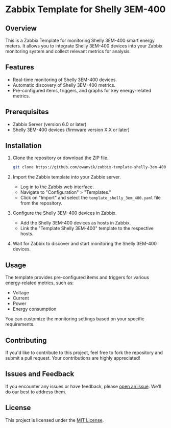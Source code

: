 # Zabbix Template for Shelly 3EM-400

## Overview

This is a Zabbix Template for monitoring Shelly 3EM-400 smart energy meters. It allows you to integrate Shelly 3EM-400 devices into your Zabbix monitoring system and collect relevant metrics for analysis.

## Features

- Real-time monitoring of Shelly 3EM-400 devices.
- Automatic discovery of Shelly 3EM-400 metrics.
- Pre-configured items, triggers, and graphs for key energy-related metrics.

## Prerequisites

- Zabbix Server (version 6.0 or later)
- Shelly 3EM-400 devices (firmware version X.X or later)

## Installation

1. Clone the repository or download the ZIP file.

   ```bash
   git clone https://github.com/owanvik/zabbix-template-shelly-3em-400.git

2. Import the Zabbix template into your Zabbix server.

   - Log in to the Zabbix web interface.
   - Navigate to "Configuration" > "Templates."
   - Click on "Import" and select the `template_shelly_3em_400.yaml` file from the repository.

3. Configure the Shelly 3EM-400 devices in Zabbix.

   - Add the Shelly 3EM-400 devices as hosts in Zabbix.
   - Link the "Template Shelly 3EM-400" template to the respective hosts.

4. Wait for Zabbix to discover and start monitoring the Shelly 3EM-400 devices.

## Usage

The template provides pre-configured items and triggers for various energy-related metrics, such as:

- Voltage
- Current
- Power
- Energy consumption

You can customize the monitoring settings based on your specific requirements.

## Contributing

If you'd like to contribute to this project, feel free to fork the repository and submit a pull request. Your contributions are highly appreciated!

## Issues and Feedback

If you encounter any issues or have feedback, please [open an issue](https://github.com/owanvik/zabbix-template-shelly-3em-400/issues). We'll do our best to address them.

## License

This project is licensed under the [MIT License](LICENSE).
